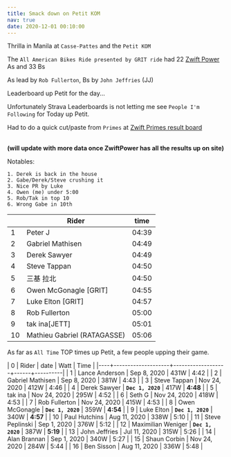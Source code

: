 ```yaml
---
title: Smack down on Petit KOM
nav: true
date: 2020-12-01 00:10:00
---
```


Thrilla in Manila at `Casse-Pattes` and the `Petit KOM`

The `All American Bikes Ride presented by GRIT ride` had 22 [Zwift Power](https://zwiftpower.com/events.php?zid=1285540) As and 33 Bs

As lead by `Rob Fullerton`, Bs by `John Jeffries` (JJ)

Leaderboard up Petit for the day...

Unfortunately Strava Leaderboards is not letting me see `People I'm Following`
for Today up Petit.

Had to do a quick cut/paste from `Primes` at [Zwift Primes result board](https://zwiftpower.com/events.php?zid=1285540) <br><br>

**(will update with more data once ZwiftPower has all the results up on site)**

Notables:

````
1. Derek is back in the house
2. Gabe/Derek/Steve crushing it
3. Nice PR by Luke
4. Owen (me) under 5:00
5. Rob/Tak in top 10
6. Wrong Gabe in 10th
````   

|    | Rider                       |  time |
|--- | --------------------------- | ------|
|  1 | Peter J                     | 04:39 |
|  2 | Gabriel Mathisen            | 04:49 |
|  3 | Derek Sawyer                | 04:49 |
|  4 | Steve Tappan                | 04:50 |
|  5 | 三基 拉北                   | 04:50 |
|  6 | Owen McGonagle [GRIT]       | 04:55 |
|  7 | Luke Elton [GRIT]           | 04:57 |
|  8 | Rob Fullerton               | 05:00 |
|  9 | tak ina[JETT]               | 05:01 |
| 10 | Mathieu Gabriel (RATAGASSE) | 05:06 |

As far as `All Time` TOP times up Petit, a few people upping their game.

|  0 | Rider              | date              | Watt |     Time |
|----+--------------------+-------------------+------+----------|
|  1 | Lance Anderson     | Sep 8, 2020       | 431W |     4:42 |
|  2 | Gabriel Mathisen   | Sep 8, 2020       | 381W |     4:43 |
|  3 | Steve Tappan       | Nov 24, 2020      | 412W |     4:46 |
|  4 | Derek Sawyer       | **`Dec 1, 2020`** | 417W | **4:48** |
|  5 | tak ina            | Nov 24, 2020      | 295W |     4:52 |
|  6 | Seth G             | Nov 24, 2020      | 418W |     4:53 |
|  7 | Rob Fullerton      | Nov 24, 2020      | 415W |     4:53 |
|  8 | Owen McGonagle     | **`Dec 1, 2020`** | 359W | **4:54** |
|  9 | Luke Elton         | **`Dec 1, 2020`** | 340W | **4:57** |
| 10 | Paul Hutchins      | Aug 11, 2020      | 338W |     5:10 |
| 11 | Steve Peplinski    | Sep 1, 2020       | 376W |     5:12 |
| 12 | Maximilian Weniger | **`Dec 1, 2020`** | 387W | **5:19** |
| 13 | John Jeffries      | Jul 11, 2020      | 315W |     5:26 |
| 14 | Alan Brannan       | Sep 1, 2020       | 340W |     5:27 |
| 15 | Shaun Corbin       | Nov 24, 2020      | 284W |     5:44 |
| 16 | Ben Sisson         | Aug 11, 2020      | 336W |     5:48 |

